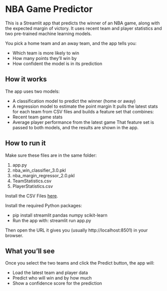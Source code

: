 # NBA Game Predictor

This is a Streamlit app that predicts the winner of an NBA game, along with the expected margin of victory. It uses recent team and player statistics and two pre-trained machine learning models.

You pick a home team and an away team, and the app tells you:
- Which team is more likely to win
- How many points they’ll win by
- How confident the model is in its prediction

## How it works
The app uses two models:
- A classification model to predict the winner (home or away)
- A regression model to estimate the point margin
It pulls the latest stats for each team from CSV files and builds a feature set that combines:
- Recent team game stats
- Average player performance from the latest game
That feature set is passed to both models, and the results are shown in the app.

## How to run it
Make sure these files are in the same folder:
1. app.py
2. nba_win_classifier_3.0.pkl
3. nba_margin_regressor_2.0.pkl
4. TeamStatistics.csv
5. PlayerStatistics.csv

Install the CSV Files [here](https://drive.google.com/drive/folders/1juEKjzZeW4U2LjQtOHTShpbp-v2V4P74?usp=drive_link).

Install the required Python packages:
- pip install streamlit pandas numpy scikit-learn
- Run the app with: streamlit run app.py

Then open the URL it gives you (usually http://localhost:8501) in your browser.

## What you’ll see
Once you select the two teams and click the Predict button, the app will:
- Load the latest team and player data
- Predict who will win and by how much
- Show a confidence score for the prediction
